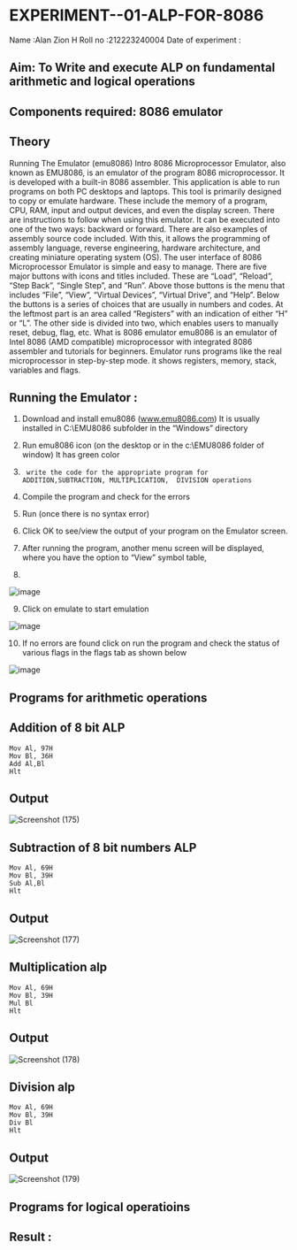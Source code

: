 # EXPERIMENT--01-ALP-FOR-8086
Name :Alan Zion H
Roll no :212223240004
Date of experiment :





## Aim: To Write and execute ALP on fundamental arithmetic and logical operations
## Components required: 8086  emulator 
## Theory 
Running The Emulator (emu8086) Intro 8086 Microprocessor Emulator, also known as EMU8086, is an emulator of the program 8086 microprocessor. It is developed with a built-in 8086 assembler. This application is able to run programs on both PC desktops and laptops. This tool is primarily designed to copy or emulate hardware. These include the memory of a program, CPU, RAM, input and output devices, and even the display screen. There are instructions to follow when using this emulator. It can be executed into one of the two ways: backward or forward. There are also examples of assembly source code included. With this, it allows the programming of assembly language, reverse engineering, hardware architecture, and creating miniature operating system (OS). The user interface of 8086 Microprocessor Emulator is simple and easy to manage. There are five major buttons with icons and titles included. These are “Load”, “Reload”, “Step Back”, “Single Step”, and “Run”. Above those buttons is the menu that includes “File”, “View”, “Virtual Devices”, “Virtual Drive”, and “Help”. Below the buttons is a series of choices that are usually in numbers and codes. At the leftmost part is an area called “Registers” with an indication of either “H” or “L”. The other side is divided into two, which enables users to manually reset, debug, flag, etc. What is 8086 emulator emu8086 is an emulator of Intel 8086 (AMD compatible) microprocessor with integrated 8086 assembler and tutorials for beginners. Emulator runs programs like the real microprocessor in step-by-step mode. it shows registers, memory, stack, variables and flags.


 ## Running the Emulator :
1.	Download and install emu8086 (www.emu8086.com) It is usually installed in C:\EMU8086 subfolder in the “Windows” directory
2.	  Run  emu8086 icon (on the desktop or in the c:\EMU8086 folder of window) It has green color 
 
 
3.		write the code for the appropriate program for ADDITION,SUBTRACTION, MULTIPLICATION,  DIVISION operations 

4.	 Compile the program and check for the errors 
5.	Run (once there is no syntax error) 

6.	Click OK to see/view the output of your program on the Emulator screen. 


7.	After running the program, another menu screen will be displayed, where you have the option to “View” symbol table,
8.	 


![image](https://user-images.githubusercontent.com/36288975/189273263-d65baae9-4b8f-4723-afb3-c0ffa4052b04.png)











9.	Click on emulate to start emulation 








![image](https://user-images.githubusercontent.com/36288975/189273273-9bb36ec1-e2e8-4892-8d35-37707332bfdc.png)








10.	If no errors are found click on run the program and check the status of various flags in the flags tab as shown below 






![image](https://user-images.githubusercontent.com/36288975/189273277-113a2a33-4a40-4ff8-95a5-ecd3a1f504fe.png)







## Programs for arithmetic  operations

## Addition  of 8 bit ALP 
```
Mov Al, 97H
Mov Bl, 36H
Add Al,Bl
Hlt
```


## Output  
![Screenshot (175)](https://github.com/user-attachments/assets/ee77b486-affc-4423-83da-1e6b7e51bac9)

 
## Subtraction   of 8 bit numbers  ALP 
```
Mov Al, 69H
Mov Bl, 39H
Sub Al,Bl
Hlt
```
 
## Output  
![Screenshot (177)](https://github.com/user-attachments/assets/a855fec0-4d62-41fc-ba3e-96debca6d887)

## Multiplication alp 
```
Mov Al, 69H
Mov Bl, 39H
Mul Bl
Hlt
```
 ## Output  

![Screenshot (178)](https://github.com/user-attachments/assets/2699a130-0ada-444d-90cb-7eeecd217942)

## Division alp 
```
Mov Al, 69H
Mov Bl, 39H
Div Bl
Hlt
```

## Output  
![Screenshot (179)](https://github.com/user-attachments/assets/f8b0c4e7-5b58-427c-add6-dafeca4ea40d)



## Programs for logical operatioins

## Result :
 








